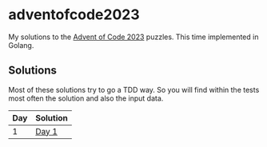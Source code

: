 # adventofcode2023

My solutions to the [Advent of Code 2023](https://adventofcode.com/2023) puzzles. This time implemented in Golang.

## Solutions 

Most of these solutions try to go a TDD way. So you will find within the tests most often the solution and also the input data.

| Day | Solution | 
| --- | -------- |
| 1   | [Day 1](day1)|






